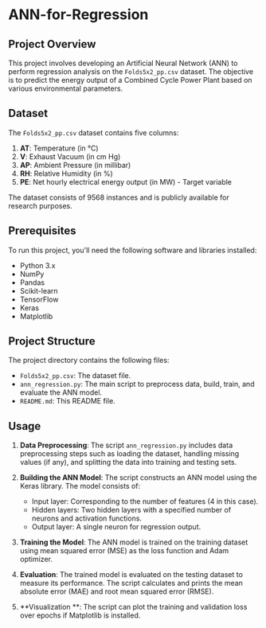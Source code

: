 # ANN-for-Regression

## Project Overview

This project involves developing an Artificial Neural Network (ANN) to perform regression analysis on the `Folds5x2_pp.csv` dataset. The objective is to predict the energy output of a Combined Cycle Power Plant based on various environmental parameters.

## Dataset

The `Folds5x2_pp.csv` dataset contains five columns:

1. **AT**: Temperature (in °C)
2. **V**: Exhaust Vacuum (in cm Hg)
3. **AP**: Ambient Pressure (in millibar)
4. **RH**: Relative Humidity (in %)
5. **PE**: Net hourly electrical energy output (in MW) - Target variable

The dataset consists of 9568 instances and is publicly available for research purposes.

## Prerequisites

To run this project, you'll need the following software and libraries installed:

- Python 3.x
- NumPy
- Pandas
- Scikit-learn
- TensorFlow
- Keras
- Matplotlib 

## Project Structure

The project directory contains the following files:

- `Folds5x2_pp.csv`: The dataset file.
- `ann_regression.py`: The main script to preprocess data, build, train, and evaluate the ANN model.
- `README.md`: This README file.

## Usage

1. **Data Preprocessing**: The script `ann_regression.py` includes data preprocessing steps such as loading the dataset, handling missing values (if any), and splitting the data into training and testing sets.

2. **Building the ANN Model**: The script constructs an ANN model using the Keras library. The model consists of:
   - Input layer: Corresponding to the number of features (4 in this case).
   - Hidden layers: Two hidden layers with a specified number of neurons and activation functions.
   - Output layer: A single neuron for regression output.

3. **Training the Model**: The ANN model is trained on the training dataset using mean squared error (MSE) as the loss function and Adam optimizer.

4. **Evaluation**: The trained model is evaluated on the testing dataset to measure its performance. The script calculates and prints the mean absolute error (MAE) and root mean squared error (RMSE).

5. **Visualization **: The script can plot the training and validation loss over epochs if Matplotlib is installed.
